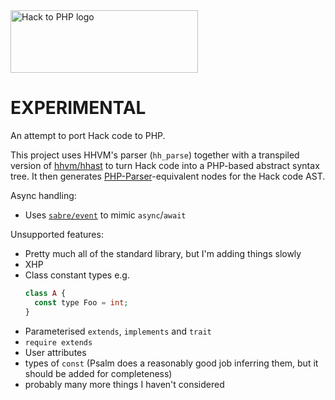 <img src="https://psalm.github.io/hack-to-php/logo.svg?1" alt="Hack to PHP logo" width="300px" height="100px" />

# EXPERIMENTAL

An attempt to port Hack code to PHP.

This project uses HHVM's parser (`hh_parse`) together with a transpiled version of [hhvm/hhast](https://github.com/hhvm/hhast) to turn Hack code into a PHP-based abstract syntax tree. It then generates [PHP-Parser](https://github.com/nikic/php-parser)-equivalent nodes for the Hack code AST.

Async handling:
 - Uses [`sabre/event`](https://github.com/sabre/event) to mimic `async`/`await`

Unsupported features:
- Pretty much all of the standard library, but I'm adding things slowly
- XHP
- Class constant types e.g.
  ```php
  class A {
    const type Foo = int;
  }
  ```
- Parameterised `extends`, `implements` and `trait`
- `require extends`
- User attributes
- types of `const` (Psalm does a reasonably good job inferring them, but it should be added for completeness)
- probably many more things I haven't considered
